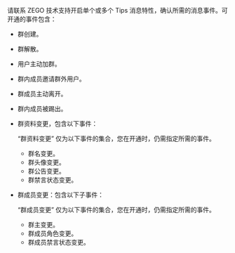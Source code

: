 请联系 ZEGO 技术支持开启单个或多个 Tips 消息特性，确认所需的消息事件。可开通的事件包含：
- 群创建。
- 群解散。
- 用户主动加群。
- 群内成员邀请群外用户。
- 群成员主动离开。
- 群内成员被踢出。
- 群资料变更，包含以下事件：
    <div class="mk-hint">
    
    “群资料变更” 仅为以下事件的集合，您在开通时，仍需指定所需的事件。
    </div>
    
    - 群名变更。
    - 群头像变更。
    - 群公告变更。
    - 群禁言状态变更。
- 群成员变更：包含以下子事件：
    <div class="mk-hint">
    
    “群成员变更” 仅为以下事件的集合，您在开通时，仍需指定所需的事件。
    </div>
    
    - 群主变更。
    - 群成员角色变更。
    - 群成员禁言状态变更。










